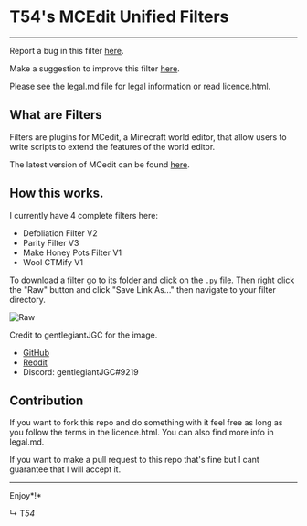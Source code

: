 # T54's MCEdit Unified Filters #

----------

Report a bug in this filter [here](https://goo.gl/forms/jJpYpqwKjFCx9Mbt1).

Make a suggestion to improve this filter [here](https://goo.gl/forms/QmmEyRheTiyNqWGw2).

Please see the legal.md file for legal information or read licence.html.

## What are Filters ##

Filters are plugins for MCedit, a Minecraft world editor, that allow users to write scripts to extend the features of the world editor.

The latest version of MCedit can be found [here](http://www.mcedit-unified.net/).

## How this works. ##

I currently have 4 complete filters here:

 - Defoliation Filter V2
 - Parity Filter V3
 - Make Honey Pots Filter V1
 - Wool CTMify V1

To download a filter go to its folder and click on the `.py` file. Then right click the "Raw" button and click "Save Link As..." then navigate to your filter directory.

![Raw](https://user-images.githubusercontent.com/11940194/28982508-1139eb0a-794e-11e7-80df-9e76ae8da07f.png)

Credit to gentlegiantJGC for the image.

- [GitHub](https://github.com/gentlegiantJGC)
- [Reddit](https://www.reddit.com/user/gentlegiantJGC)
- Discord: gentlegiantJGC#9219

## Contribution ##

If you want to fork this repo and do something with it feel free as long as you follow the terms in the licence.html. You can also find more info in legal.md.

If you want to make a pull request to this repo that's fine but I cant guarantee that I will accept it.

----------

Enjoy*!*

↳ T*54*
